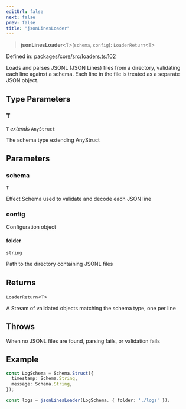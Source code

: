 ```yaml
---
editUrl: false
next: false
prev: false
title: "jsonLinesLoader"
---
```


> **jsonLinesLoader**\<`T`\>(`schema`, `config`): `LoaderReturn`\<`T`\>

Defined in: [packages/core/src/loaders.ts:102](https://github.com/bitswired/foldcms/blob/e40d0cf35579f8d8914becd5acbabb5d0cdf8620/packages/core/src/loaders.ts#L102)

Loads and parses JSONL (JSON Lines) files from a directory, validating each line against a schema.
Each line in the file is treated as a separate JSON object.

## Type Parameters

### T

`T` *extends* `AnyStruct`

The schema type extending AnyStruct

## Parameters

### schema

`T`

Effect Schema used to validate and decode each JSON line

### config

Configuration object

#### folder

`string`

Path to the directory containing JSONL files

## Returns

`LoaderReturn`\<`T`\>

A Stream of validated objects matching the schema type, one per line

## Throws

When no JSONL files are found, parsing fails, or validation fails

## Example

```typescript
const LogSchema = Schema.Struct({
  timestamp: Schema.String,
  message: Schema.String,
});

const logs = jsonLinesLoader(LogSchema, { folder: './logs' });
```
